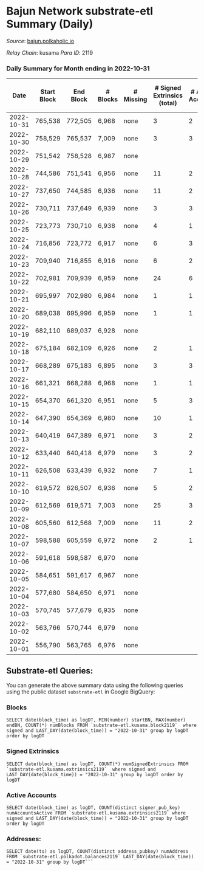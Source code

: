 # Bajun Network substrate-etl Summary (Daily)

_Source_: [bajun.polkaholic.io](https://bajun.polkaholic.io)

*Relay Chain*: kusama
*Para ID*: 2119



### Daily Summary for Month ending in 2022-10-31


| Date | Start Block | End Block | # Blocks | # Missing | # Signed Extrinsics (total) | # Active Accounts | # Addresses with Balances | # Events | # Transfers | # XCM Transfers In | # XCM Transfers Out |
| ---- | ----------- | --------- | -------- | --------- | --------------------------- | ----------------- | ------------------------- | -------- | ----------- | ------------------ | ------------------- |
| 2022-10-31 | 765,538 | 772,505 | 6,968 | none | 3 | 2 | 3,285 | 13,958 | 1  |   |   |
| 2022-10-30 | 758,529 | 765,537 | 7,009 | none | 3 | 3 |  | 14,042 | 1  |   |   |
| 2022-10-29 | 751,542 | 758,528 | 6,987 | none |  |  |  | 13,981 |   |   |   |
| 2022-10-28 | 744,586 | 751,541 | 6,956 | none | 11 | 2 |  | 13,982 |   |   |   |
| 2022-10-27 | 737,650 | 744,585 | 6,936 | none | 11 | 2 |  | 13,948 | 3  |   |   |
| 2022-10-26 | 730,711 | 737,649 | 6,939 | none | 3 | 3 |  | 13,902 | 2  |   |   |
| 2022-10-25 | 723,773 | 730,710 | 6,938 | none | 4 | 1 |  | 13,907 | 2  |   |   |
| 2022-10-24 | 716,856 | 723,772 | 6,917 | none | 6 | 3 |  | 13,876 | 1  |   |   |
| 2022-10-23 | 709,940 | 716,855 | 6,916 | none | 6 | 2 |  | 13,872 |   |   |   |
| 2022-10-22 | 702,981 | 709,939 | 6,959 | none | 24 | 6 |  | 14,075 | 5  |   |   |
| 2022-10-21 | 695,997 | 702,980 | 6,984 | none | 1 | 1 |  | 13,980 | 1  |   |   |
| 2022-10-20 | 689,038 | 695,996 | 6,959 | none | 1 | 1 |  | 13,928 |   |   |   |
| 2022-10-19 | 682,110 | 689,037 | 6,928 | none |  |  |  | 13,860 |   |   |   |
| 2022-10-18 | 675,184 | 682,109 | 6,926 | none | 2 | 1 |  | 13,871 | 2  |   |   |
| 2022-10-17 | 668,289 | 675,183 | 6,895 | none | 3 | 3 |  | 13,816 | 2  |   |   |
| 2022-10-16 | 661,321 | 668,288 | 6,968 | none | 1 | 1 |  | 13,948 | 1  |   |   |
| 2022-10-15 | 654,370 | 661,320 | 6,951 | none | 5 | 3 |  | 13,943 | 3  |   |   |
| 2022-10-14 | 647,390 | 654,369 | 6,980 | none | 10 | 1 |  | 14,044 | 10  |   |   |
| 2022-10-13 | 640,419 | 647,389 | 6,971 | none | 3 | 2 |  | 13,968 | 2  |   |   |
| 2022-10-12 | 633,440 | 640,418 | 6,979 | none | 3 | 2 |  | 13,990 | 1  |   |   |
| 2022-10-11 | 626,508 | 633,439 | 6,932 | none | 7 | 1 |  | 13,913 | 2  |   |   |
| 2022-10-10 | 619,572 | 626,507 | 6,936 | none | 5 | 2 |  | 13,906 |   |   |   |
| 2022-10-09 | 612,569 | 619,571 | 7,003 | none | 25 | 3 |  | 19,977 | 1,153  |   |   |
| 2022-10-08 | 605,560 | 612,568 | 7,009 | none | 11 | 2 |  | 30,798 | 4,174  |   |   |
| 2022-10-07 | 598,588 | 605,559 | 6,972 | none | 2 | 1 |  | 13,964 | 1  |   |   |
| 2022-10-06 | 591,618 | 598,587 | 6,970 | none |  |  |  | 13,944 |   |   |   |
| 2022-10-05 | 584,651 | 591,617 | 6,967 | none |  |  |  | 13,938 |   |   |   |
| 2022-10-04 | 577,680 | 584,650 | 6,971 | none |  |  |  | 13,946 |   |   |   |
| 2022-10-03 | 570,745 | 577,679 | 6,935 | none |  |  |  | 13,873 |   |   |   |
| 2022-10-02 | 563,766 | 570,744 | 6,979 | none |  |  |  | 13,962 |   |   |   |
| 2022-10-01 | 556,790 | 563,765 | 6,976 | none |  |  |  | 13,956 |   |   |   |

## Substrate-etl Queries:
You can generate the above summary data using the following queries using the public dataset `substrate-etl` in Google BigQuery:


### Blocks
```
SELECT date(block_time) as logDT, MIN(number) startBN, MAX(number) endBN, COUNT(*) numBlocks FROM `substrate-etl.kusama.block2119`  where signed and LAST_DAY(date(block_time)) = "2022-10-31" group by logDT order by logDT
```


### Signed Extrinsics
```
SELECT date(block_time) as logDT, COUNT(*) numSignedExtrinsics FROM `substrate-etl.kusama.extrinsics2119`  where signed and LAST_DAY(date(block_time)) = "2022-10-31" group by logDT order by logDT
```


### Active Accounts
```
SELECT date(block_time) as logDT, COUNT(distinct signer_pub_key) numAccountsActive FROM `substrate-etl.kusama.extrinsics2119` where signed and LAST_DAY(date(block_time)) = "2022-10-31" group by logDT order by logDT
```


### Addresses:
```
SELECT date(ts) as logDT, COUNT(distinct address_pubkey) numAddress FROM `substrate-etl.polkadot.balances2119` LAST_DAY(date(block_time)) = "2022-10-31" group by logDT```

